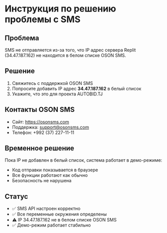 # Инструкция по решению проблемы с SMS

## Проблема
SMS не отправляется из-за того, что IP адрес сервера Replit (34.47.187.162) не находится в белом списке OSON SMS.

## Решение
1. Свяжитесь с поддержкой OSON SMS
2. Попросите добавить IP адрес **34.47.187.162** в белый список
3. Укажите, что это для проекта AUTOBID.TJ

## Контакты OSON SMS
- Сайт: https://osonsms.com
- Поддержка: support@osonsms.com
- Телефон: +992 (37) 227-11-11

## Временное решение
Пока IP не добавлен в белый список, система работает в демо-режиме:
- Код отправки показывается в браузере
- Все функции работают как обычно
- Безопасность не нарушена

## Статус
- ✅ SMS API настроен корректно
- ✅ Все переменные окружения определены
- ⚠️ IP 34.47.187.162 не в белом списке OSON SMS
- ✅ Демо-режим работает стабильно
